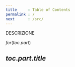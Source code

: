 ```yaml
---
title     : Table of Contents
permalink : /
next      : /src/
---
```


DESCRIZIONE

$for(toc.part)$
## $toc.part.title$

